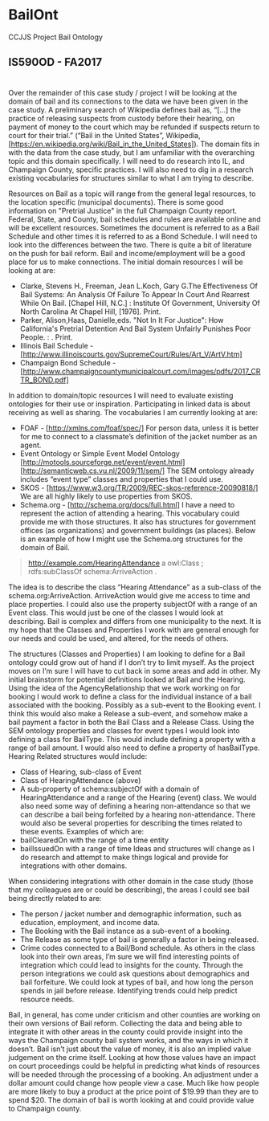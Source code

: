 # BailOnt
CCJJS Project Bail Ontology

## IS590OD - FA2017
#
Over the remainder of this case study / project I will be looking at the domain of bail and its connections to the data we have been given in the case study. A preliminary search of Wikipedia defines bail as, “[…] the practice of releasing suspects from custody before their hearing, on payment of money to the court which may be refunded if suspects return to court for their trial.” (“Bail in the United States”, Wikipedia, [https://en.wikipedia.org/wiki/Bail_in_the_United_States]). The domain fits in with the data from the case study, but I am unfamiliar with the overarching topic and this domain specifically. I will need to do research into IL, and Champaign County, specific practices. I will also need to dig in a research existing vocabularies for structures similar to what I am trying to describe.

Resources on Bail as a topic will range from the general legal resources, to the location specific (municipal documents). There is some good information on "Pretrial Justice" in the full Champaign County report. Federal, State, and County, bail schedules and rules are available online and will be excellent resources. Sometimes the document is referred to as a Bail Schedule and other times it is referred to as a Bond Schedule. I will need to look into the differences between the two. There is quite a bit of literature on the push for bail reform. Bail and income/employment will be a good place for us to make connections. The initial domain resources I will be looking at are:
- Clarke, Stevens H., Freeman, Jean L.Koch, Gary G.The Effectiveness Of Bail Systems: An Analysis Of Failure To Appear In Court And Rearrest While On Bail. [Chapel Hill, N.C.] : Institute Of Government, University Of North Carolina At Chapel Hill, [1976]. Print.
- Parker, Alison,Haas, Danielle,eds. "Not In It For Justice": How California's Pretrial Detention And Bail System Unfairly Punishes Poor People. : . Print.
- Illinois Bail Schedule - [http://www.illinoiscourts.gov/SupremeCourt/Rules/Art_V/ArtV.htm]
- Champaign Bond Schedule - [http://www.champaigncountymunicipalcourt.com/images/pdfs/2017_CRTR_BOND.pdf]

In addition to domain/topic resources I will need to evaluate existing ontologies for their use or inspiration. Participating in linked data is about receiving as well as sharing. The vocabularies I am currently looking at are:
- FOAF - [http://xmlns.com/foaf/spec/]
   For person data, unless it is better for me to connect to a classmate’s definition of the jacket number as an agent.
- Event Ontology or Simple Event Model Ontology
   [http://motools.sourceforge.net/event/event.html]
   [http://semanticweb.cs.vu.nl/2009/11/sem/]
   The SEM ontology already includes “event type” classes and properties that I could use.
- SKOS - [https://www.w3.org/TR/2009/REC-skos-reference-20090818/]
   We are all highly likely to use properties from SKOS.
- Schema.org - [http://schema.org/docs/full.html]
   I have a need to represent the action of attending a hearing. This vocabulary could provide me with those structures. It also has structures for government offices (as organizations) and government buildings (as places). Below is an example of how I might use the Schema.org structures for the domain of Bail.
> <http://example.com/HearingAttendance> a owl:Class ;   
>	rdfs:subClassOf schema:ArriveAction .

The idea is to describe the class “Hearing Attendance” as a sub-class of the schema.org:ArriveAction. ArriveAction would give me access to time and place properties. I could also use the property subjectOf with a range of an Event class. This would just be one of the classes I would look at describing.  Bail is complex and differs from one municipality to the next. It is my hope that the Classes and Properties I work with are general enough for our needs and could be used, and altered, for the needs of others.

The structures (Classes and Properties) I am looking to define for a Bail ontology could grow out of hand if I don’t try to limit myself. As the project moves on I’m sure I will have to cut back in some areas and add in other. My initial brainstorm for potential definitions looked at Bail and the Hearing. 
Using the idea of the AgencyRelationship that we work working on for booking I would work to define a class for the individual instance of a bail associated with the booking. Possibly as a sub-event to the Booking event. I think this would also make a Release a sub-event, and somehow make a bail payment a factor in both the Bail Class and a Release Class.
Using the SEM ontology properties and classes for event types I would look into defining a class for BailType. This would include defining a property with a range of bail amount. I would also need to define a property of hasBailType. Hearing Related structures would include:
- Class of Hearing, sub-class of Event
- Class of HearingAttendance (above) 
- A sub-property of schema:subjectOf with a domain of HearingAttendance and a range of the Hearing (event) class.
We would also need some way of defining a hearing non-attendance so that we can describe a bail being forfeited by a hearing non-attendance. There would also be several properties for describing the times related to these events. Examples of which are:
- bailClearedOn with the range of a time entity
- bailIssuedOn with a range of time
Ideas and structures will change as I do research and attempt to make things logical and provide for integrations with other domains.

When considering integrations with other domain in the case study (those that my colleagues are or could be describing), the areas I could see bail being directly related to are:
- The person / jacket number and demographic information, such as education, employment, and income data.
- The Booking with the Bail instance as a sub-event of a booking.
- The Release as some type of bail is generally a factor in being released.
- Crime codes connected to a Bail/Bond schedule.
As others in the class look into their own areas, I’m sure we will find interesting points of integration which could lead to insights for the county. Through the person integrations we could ask questions about demographics and bail forfeiture. We could look at types of bail, and how long the person spends in jail before release. Identifying trends could help predict resource needs.

Bail, in general, has come under criticism and other counties are working on their own versions of Bail reform. Collecting the data and being able to integrate it with other areas in the county could provide insight into the ways the Champaign county bail system works, and the ways in which it doesn’t. Bail isn’t just about the value of money, it is also an implied value judgement on the crime itself. Looking at how those values have an impact on court proceedings could be helpful in predicting what kinds of resources will be needed through the processing of a booking. An adjustment under a dollar amount could change how people view a case. Much like how people are more likely to buy a product at the price point of $19.99 than they are to spend $20. The domain of bail is worth looking at and could provide value to Champaign county.